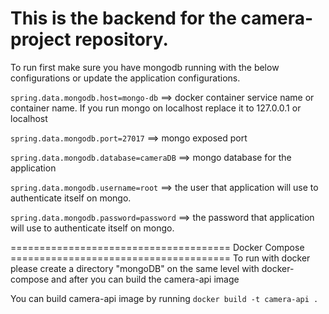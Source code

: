 # This is the backend for the camera-project repository.

To run first make sure you have mongodb running with the below configurations or update the application configurations.

`spring.data.mongodb.host=mongo-db` ==> docker container service name or container name. If you run mongo on localhost replace it to 127.0.0.1 or localhost

`spring.data.mongodb.port=27017` ==> mongo exposed port

`spring.data.mongodb.database=cameraDB` ==> mongo database for the application

`spring.data.mongodb.username=root` ==> the user that application will use to authenticate itself on mongo.

`spring.data.mongodb.password=password` ==> the password that application will use to authenticate itself on mongo.


====================================== Docker Compose ====================================== 
To run with docker please create a directory "mongoDB" on the same level with docker-compose and after you can build the camera-api image

You can build camera-api image by running `docker build -t camera-api .`


